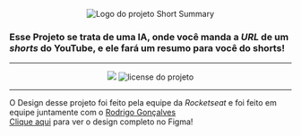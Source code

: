 <p align="center">
   <img src="https://github.com/pedroairees/shorts-summary/assets/110794196/078c7af2-503e-4b26-82cb-3db7e567768f" alt="Logo do projeto Short Summary">
</p>

### Esse Projeto se trata de uma IA, onde você manda a *URL* de um *shorts* do YouTube, e ele fará um resumo para você do shorts!

-----

<p align="center">
   <img src="http://img.shields.io/static/v1?label=STATUS&message=EM%20DESENVOLVIMENTO&color=RED&style=for-the-badge" #vitrinedev/>  
   <img src="https://img.shields.io/badge/license-MIT-blue" alt="license do projeto">
</p>

-----
O Design desse projeto foi feito pela equipe da *Rocketseat* e foi feito em equipe juntamente com o [Rodrigo Gonçalves](https://github.com/rodrigorgtic)  
[Clique aqui](https://www.figma.com/community/file/1282823495335498952) para ver o design completo no Figma!
